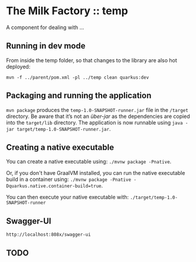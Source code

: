 # The Milk Factory :: temp

A component for dealing with ...

## Running in dev mode

From inside the temp folder, so that changes to the library are also hot deployed:

```
mvn -f ../parent/pom.xml -pl ../temp clean quarkus:dev
```

## Packaging and running the application

`mvn package` produces the `temp-1.0-SNAPSHOT-runner.jar` file in the `/target` directory.
Be aware that it’s not an _über-jar_ as the dependencies are copied into the `target/lib` directory.
The application is now runnable using `java -jar target/temp-1.0-SNAPSHOT-runner.jar`.

## Creating a native executable

You can create a native executable using: `./mvnw package -Pnative`.

Or, if you don't have GraalVM installed, 
you can run the native executable build in a container using: 
`./mvnw package -Pnative -Dquarkus.native.container-build=true`.

You can then execute your native executable with: `./target/temp-1.0-SNAPSHOT-runner`

## Swagger-UI

    http://localhost:808x/swagger-ui

## TODO

